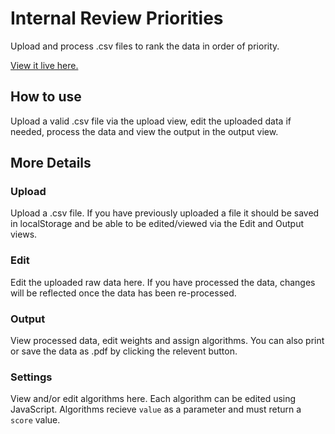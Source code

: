 # Internal Review Priorities

Upload and process .csv files to rank the data in order of priority.

[View it live here.](https://sullivown.github.io/internal-review-priorities/])

## How to use

Upload a valid .csv file via the upload view, edit the uploaded data if needed, process the data and view the output in the output view.

## More Details

### Upload

Upload a .csv file. If you have previously uploaded a file it should be saved in localStorage and be able to be edited/viewed via the Edit and Output views.

### Edit

Edit the uploaded raw data here. If you have processed the data, changes will be reflected once the data has been re-processed.

### Output

View processed data, edit weights and assign algorithms. You can also print or save the data as .pdf by clicking the relevent button.

### Settings

View and/or edit algorithms here. Each algorithm can be edited using JavaScript. Algorithms recieve <code>value</code> as a parameter and must return a <code>score</code> value.
